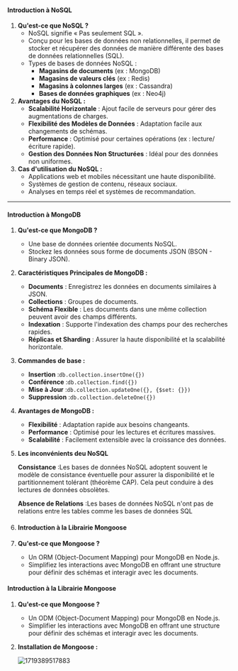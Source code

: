 #### Introduction à NoSQL

1. **Qu'est-ce que NoSQL ?**
   * NoSQL signifie « Pas seulement SQL ».
   * Conçu pour les bases de données non relationnelles, il permet de stocker et récupérer des données de manière différente des bases de données relationnelles (SQL).
   * Types de bases de données NoSQL :
     * **Magasins de documents** (ex : MongoDB)
     * **Magasins de valeurs clés** (ex : Redis)
     * **Magasins à colonnes larges** (ex : Cassandra)
     * **Bases de données graphiques** (ex : Neo4j)
2. **Avantages du NoSQL :**
   * **Scalabilité Horizontale** : Ajout facile de serveurs pour gérer des augmentations de charges.
   * **Flexibilité des Modèles de Données** : Adaptation facile aux changements de schémas.
   * **Performance** : Optimisé pour certaines opérations (ex : lecture/écriture rapide).
   * **Gestion des Données Non Structurées** : Idéal pour des données non uniformes.
3. **Cas d'utilisation du NoSQL :**
   * Applications web et mobiles nécessitant une haute disponibilité.
   * Systèmes de gestion de contenu, réseaux sociaux.
   * Analyses en temps réel et systèmes de recommandation.

---

#### Introduction à MongoDB

1. **Qu'est-ce que MongoDB ?**

   * Une base de données orientée documents NoSQL.
   * Stockez les données sous forme de documents JSON (BSON - Binary JSON).
2. **Caractéristiques Principales de MongoDB :**

   * **Documents** : Enregistrez les données en documents similaires à JSON.
   * **Collections** : Groupes de documents.
   * **Schéma Flexible** : Les documents dans une même collection peuvent avoir des champs différents.
   * **Indexation** : Supporte l'indexation des champs pour des recherches rapides.
   * **Réplicas et Sharding** : Assurer la haute disponibilité et la scalabilité horizontale.
3. **Commandes de base :**

   * **Insertion** :`db.collection.insertOne({})`
   * **Conférence** :`db.collection.find({})`
   * **Mise à Jour** :`db.collection.updateOne({}, {$set: {}})`
   * **Suppression** :`db.collection.deleteOne({})`
4. **Avantages de MongoDB :**

   * **Flexibilité** : Adaptation rapide aux besoins changeants.
   * **Performance** : Optimisé pour les lectures et écritures massives.
   * **Scalabilité** : Facilement extensible avec la croissance des données.
5. **Les inconvénients deu NoSQL**

   **Consistance** :Les bases de données NoSQL adoptent souvent le modèle de consistance éventuelle pour assurer la disponibilité et le partitionnement tolérant (théorème CAP). Cela peut conduire à des lectures de données obsolètes.

   **Absence de Relations** :Les bases de données NoSQL n'ont pas de relations entre les tables comme les bases de données SQL
6. #### Introduction à la Librairie Mongoose
7. **Qu'est-ce que Mongoose ?**

   * Un ORM (Object-Document Mapping) pour MongoDB en Node.js.
   * Simplifiez les interactions avec MongoDB en offrant une structure pour définir des schémas et interagir avec les documents.

#### Introduction à la Librairie Mongoose

1. **Qu'est-ce que Mongoose ?**

   * Un ODM (Object-Document Mapping) pour MongoDB en Node.js.
   * Simplifier les interactions avec MongoDB en offrant une structure pour définir des schémas et interagir avec les documents.
2. **Installation de Mongoose :**

   ![1719389517883](./image/support_cours/1719389517883.png)
